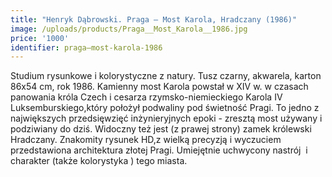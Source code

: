 ```yaml
---
title: "Henryk Dąbrowski. Praga – Most Karola, Hradczany (1986)"
image: /uploads/products/Praga__Most_Karola__1986.jpg
price: '1000'
identifier: praga–most-karola-1986
---
```


Studium rysunkowe i kolorystyczne z natury. Tusz czarny, akwarela, karton 86x54 cm, rok 1986. Kamienny most Karola powstał w XIV w. w czasach panowania króla Czech i cesarza rzymsko-niemieckiego Karola IV Luksemburskiego,który położył podwaliny pod świetność Pragi. To jedno z największych przedsięwzięć inżynieryjnych epoki - zresztą most używany i podziwiany do dziś. Widoczny też jest (z prawej strony) zamek królewski Hradczany. Znakomity rysunek HD,z wielką precyzją i wyczuciem przedstawiona architektura złotej Pragi. Umiejętnie uchwycony nastrój  i charakter (także kolorystyka ) tego miasta.